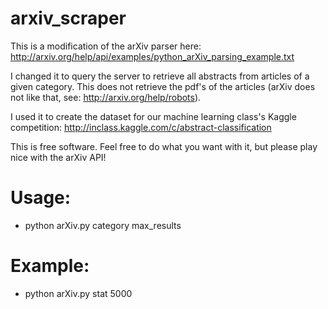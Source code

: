 arxiv_scraper
==============

This is a modification of the arXiv parser here:
http://arxiv.org/help/api/examples/python_arXiv_parsing_example.txt

I changed it to query the server to retrieve all abstracts from articles
of a given category. This does not retrieve the pdf's of the articles 
(arXiv does not like that, see: http://arxiv.org/help/robots).

I used it to create the dataset for our machine learning class's Kaggle competition: 
http://inclass.kaggle.com/c/abstract-classification

This is free software.  Feel free to do what you want
with it, but please play nice with the arXiv API!

# Usage:
- python arXiv.py category max_results

# Example:
- python arXiv.py stat 5000

